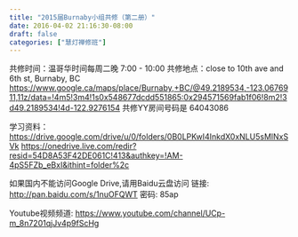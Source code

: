 ```yaml
---
title: "2015届Burnaby小组共修（第二册）"
date: 2016-04-02 21:16:30-08:00
draft: false
categories: ["慧灯禅修班"]
---
```

共修时间：温哥华时间每周二晚 7:00 - 10:00
共修地点：close to 10th ave and 6th st, Burnaby, BC 
https://www.google.ca/maps/place/Burnaby,+BC/@49.2189534,-123.0676911,11z/data=!4m5!3m4!1s0x548677dcdd551865:0x294571569fab1f06!8m2!3d49.2189534!4d-122.9276154
共修YY房间号码是  64043086

学习资料：
https://drive.google.com/drive/u/0/folders/0B0LPKwI4InkdX0xNLU5sMlNxSVk
https://onedrive.live.com/redir?resid=54D8A53F42DE061C!413&authkey=!AM-4pS5FZb_eBxI&ithint=folder%2c

如果国内不能访问Google Drive,请用Baidu云盘访问
链接: http://pan.baidu.com/s/1nuOFQWT 密码: 85ap

Youtube视频频道: 
https://www.youtube.com/channel/UCp-m_8n7201qjJv4p9fScHg
